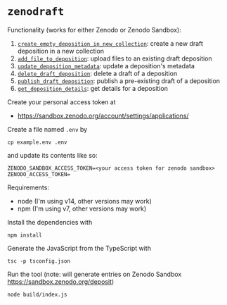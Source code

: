 # `zenodraft`

Functionality (works for either Zenodo or Zenodo Sandbox):

1. [`create_empty_deposition_in_new_collection`](src/create-empty-deposition-in-new-collection.ts): create a new draft deposition in a new collection
1. [`add_file_to_deposition`](src/add-file-to-deposition.ts): upload files to an existing draft deposition
1. [`update_deposition_metadata`](src/update-deposition-metadata.ts): update a deposition's metadata
1. [`delete_draft_deposition`](src/delete-draft-deposition.ts): delete a draft of a deposition
1. [`publish_draft_deposition`](src/publish-draft-deposition.ts): publish a pre-existing draft of a deposition
1. [`get_deposition_details`](src/get-deposition-details.ts): get details for a deposition


Create your personal access token at

- https://sandbox.zenodo.org/account/settings/applications/

Create a file named `.env` by 

```shell
cp example.env .env
```

and update its contents like so:

```text
ZENODO_SANDBOX_ACCESS_TOKEN=<your access token for zenodo sandbox>
ZENODO_ACCESS_TOKEN=
```

Requirements:

- node (I'm using v14, other versions may work)
- npm (I'm using v7, other versions may work)

Install the dependencies with

```shell
npm install
```

Generate the JavaScript from the TypeScript with

```shell
tsc -p tsconfig.json
```

Run the tool (note: will generate entries on Zenodo Sandbox https://sandbox.zenodo.org/deposit)

```shell
node build/index.js
```
